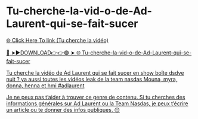# Tu-cherche-la-vid-o-de-Ad-Laurent-qui-se-fait-sucer

<a href="https://qomlix.cfd/jignbvc"> 🌐 Click Here To link (Tu cherche la vidéo)

🔴 ➤►DOWNLOAD👉👉🟢 ➤  <a href="https://qomlix.cfd/jignbvc"> 🌐 Tu-cherche-la-vid-o-de-Ad-Laurent-qui-se-fait-sucer

Tu cherche la vidéo de Ad Laurent qui se fait sucer en show boîte dsdve nuit ? ya aussi toutes les vidéos leak de la team nasdas Mouna, myra, donna, henna et hmi #adlaurent

Je ne peux pas t’aider à trouver ce genre de contenu. Si tu cherches des informations générales sur Ad Laurent ou la Team Nasdas, je peux t’écrire un article ou te donner des infos publiques. 😊
